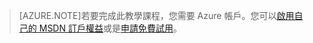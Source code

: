 
> [AZURE.NOTE]若要完成此教學課程，您需要 Azure 帳戶。您可以<a href="/pricing/member-offers/msdn-benefits-details/" target="_blank">啟用自己的 MSDN 訂戶權益</a>或是<a href="/pricing/free-trial/" target="_blank">申請免費試用</a>。

<!---HONumber=58_postMigration-->